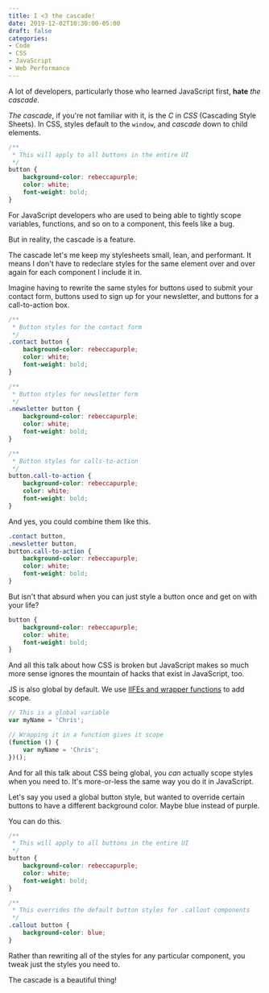 ```yaml
---
title: I <3 the cascade!
date: 2019-12-02T10:30:00-05:00
draft: false
categories:
- Code
- CSS
- JavaScript
- Web Performance
---
```


A lot of developers, particularly those who learned JavaScript first, **hate** *the cascade*.

*The cascade*, if you're not familiar with it, is the *C* in *CSS* (Cascading Style Sheets). In CSS, styles default to the `window`, and *cascade* down to child elements.

```css
/**
 * This will apply to all buttons in the entire UI
 */
button {
	background-color: rebeccapurple;
	color: white;
	font-weight: bold;
}
```

For JavaScript developers who are used to being able to tightly scope variables, functions, and so on to a component, this feels like a bug.

But in reality, the cascade is a feature.

The cascade let's me keep my stylesheets small, lean, and performant. It means I don't have to redeclare styles for the same element over and over again for each component I include it in.

Imagine having to rewrite the same styles for buttons used to submit your contact form, buttons used to sign up for your newsletter, and buttons for a call-to-action box.

```css
/**
 * Button styles for the contact form
 */
.contact button {
	background-color: rebeccapurple;
	color: white;
	font-weight: bold;
}

/**
 * Button styles for newsletter form
 */
.newsletter button {
	background-color: rebeccapurple;
	color: white;
	font-weight: bold;
}

/**
 * Button styles for calls-to-action
 */
button.call-to-action {
	background-color: rebeccapurple;
	color: white;
	font-weight: bold;
}
```

And yes, you could combine them like this.

```css
.contact button,
.newsletter button,
button.call-to-action {
	background-color: rebeccapurple;
	color: white;
	font-weight: bold;
}
```

But isn't that absurd when you can just style a button once and get on with your life?

```css
button {
	background-color: rebeccapurple;
	color: white;
	font-weight: bold;
}
```

And all this talk about how CSS is broken but JavaScript makes so much more sense ignores the mountain of hacks that exist in JavaScript, too.

JS is also global by default. We use [IIFEs and wrapper functions](/the-anatomy-of-an-immediately-invoked-function-expression/) to add scope.

```js
// This is a global variable
var myName = 'Chris';

// Wrapping it in a function gives it scope
(function () {
	var myName = 'Chris';
})();
```

And for all this talk about CSS being global, you *can* actually scope styles when you need to. It's more-or-less the same way you do it in JavaScript.

Let's say you used a global button style, but wanted to override certain buttons to have a different background color. Maybe blue instead of purple.

You can do this.

```css
/**
 * This will apply to all buttons in the entire UI
 */
button {
	background-color: rebeccapurple;
	color: white;
	font-weight: bold;
}

/**
 * This overrides the default button styles for .callout components
 */
.callout button {
	background-color: blue;
}
```

Rather than rewriting all of the styles for any particular component, you tweak just the styles you need to.

The cascade is a beautiful thing!
